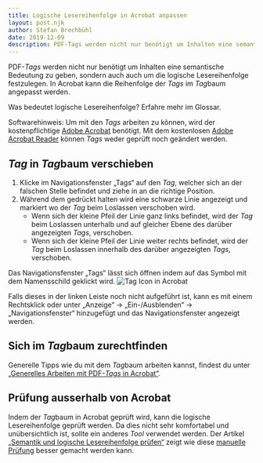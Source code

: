 ```yaml
---
title: Logische Lesereihenfolge in Acrobat anpassen
layout: post.njk
author: Stefan Brechbühl
date: 2019-12-09
description: PDF-Tags werden nicht nur benötigt um Inhalten eine semantische Bedeutung zu geben, sondern auch auch um die logische Lesereihenfolge festzulegen. In Acrobat kann die Reihenfolge der Tags im Tagbaum angepasst werden.
---
```


PDF-_Tags_ werden nicht nur benötigt um Inhalten eine semantische Bedeutung zu geben, sondern auch auch um die logische Lesereihenfolge festzulegen. In Acrobat kann die Reihenfolge der _Tags_ im *Tag*baum angepasst werden.

<p class="note">
  Was bedeutet <Link to="/de/glossary/#logische-lesereihenfolge">logische Lesereihenfolge</Link>?
  Erfahre mehr im Glossar.
</p>

<p class="note">
  Softwarehinweis: Um mit den <em>Tags</em> arbeiten zu können, wird der kostenpflichtige 
  <a href="https://acrobat.adobe.com/ch/de/acrobat.html">Adobe Acrobat</a> benötigt. Mit dem
  kostenlosen <a href="https://get.adobe.com/de/reader/">Adobe Acrobat Reader</a> können 
  <em>Tags</em> weder geprüft noch geändert werden.
</p>

## _Tag_ in *Tag*baum verschieben

1. Klicke im Navigationsfenster „Tags“ auf den _Tag_, welcher sich an der falschen Stelle befindet und ziehe in an die richtige Position.
2. Während dem gedrückt halten wird eine schwarze Linie angezeigt und markiert wo der _Tag_ beim Loslassen verschoben wird.
   - Wenn sich der kleine Pfeil der Linie ganz links befindet, wird der _Tag_ beim Loslassen unterhalb und auf gleicher Ebene des darüber angezeigten _Tags_, verschoben.
   - Wenn sich der kleine Pfeil der Linie weiter rechts befindet, wird der _Tag_ beim Loslassen innerhalb des darüber angezeigten _Tags_, verschoben.

<p class="note">
Das Navigationsfenster „Tags“ lässt sich öffnen indem auf das Symbol mit dem Namensschild geklickt wird.

 <img src="/assets/img/tag-icon.png" alt="Tag Icon in Acrobat" />

Falls dieses in der linken Leiste noch nicht aufgeführt ist, kann es mit einem Rechtsklick oder unter „Anzeige“ → „Ein-/Ausblenden“ → „Navigationsfenster“ hinzugefügt und das Navigationsfenster angezeigt werden.

</p>

## Sich im *Tag*baum zurechtfinden

Generelle Tipps wie du mit dem *Tag*baum arbeiten kannst, findest du unter [„Generelles Arbeiten mit PDF-_Tags_ in Acrobat“](/de/basics/acrobat/general-working-with-pdf-tags-in-acrobat/).

## Prüfung ausserhalb von Acrobat

Indem der *Tag*baum in Acrobat geprüft wird, kann die logische Lesereihenfolge geprüft werden. Da dies nicht sehr komfortabel und unübersichtlich ist, sollte ein anderes _Tool_ verwendet werden. Der Artikel [„Semantik und logische Lesereihenfolge prüfen“](/de/basics/general/check-semantics-and-logical-reading-order/) zeigt wie diese [manuelle Prüfung](/de/glossary/#manuelle-prüfung) besser gemacht werden kann.
